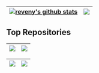 | <a href="https://github.com/petrvs0x01"><img align="center" src="https://github-readme-stats-rho-lilac-21.vercel.app/api?username=petrvs0x01&show_icons=true&theme=github_dark&hide_border=true" alt="reveny's github stats" /></a> | <a href="https://github.com/petrvs0x01"><img align="center" src="https://github-readme-stats-rho-lilac-21.vercel.app/api/top-langs/?username=petrvs0x01&layout=compact&theme=github_dark&hide_border=true&hide=TeX" /></a> |
| ------------- | ------------- |
## Top Repositories

|  <a href="https://github.com/reveny/Android-Native-Root-Detector"><img align="center" src="https://github-readme-stats-rho-lilac-21.vercel.app/api/pin/?username=reveny&repo=Android-Native-Root-Detector&theme=github_dark&hide_border=true" /></a> | <a href="https://github.com/reveny/Android-DLL-Injector"><img align="center" src="https://github-readme-stats-rho-lilac-21.vercel.app/api/pin/?username=reveny&repo=Android-DLL-Injector&theme=github_dark&hide_border=true" /></a>
| ------------- | ------------- |

| <a href="https://github.com/reveny/Android-Native-Import-Hide"><img align="center" src="https://github-readme-stats-rho-lilac-21.vercel.app/api/pin/?username=reveny&repo=Android-Native-Import-Hide&theme=github_dark&hide_border=true" /></a> | <a href="https://github.com/reveny/Android-Emulator-Detection"><img align="center" src="https://github-readme-stats-rho-lilac-21.vercel.app/api/pin/?username=reveny&repo=Android-Emulator-Detection&theme=github_dark&hide_border=true" /></a> |
| ------------- | ------------- |
